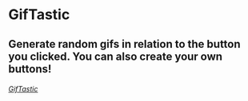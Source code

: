 # GifTastic
## Generate random gifs in relation to the button you clicked. You can also create your own buttons!
###### [GifTastic](https://conecked.github.io/GifTastic/)